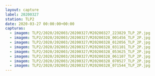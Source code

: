 ```yaml
---
layout: capture
label: 20200327
station: TLP2
date: 2020-03-27 00:00:00+00:00
capturas:
  - imagem: TLP2/2020/202003/20200327/M20200327_223829_TLP_2P.jpg
  - imagem: TLP2/2020/202003/20200327/M20200328_001456_TLP_2P.jpg
  - imagem: TLP2/2020/202003/20200327/M20200328_012056_TLP_2P.jpg
  - imagem: TLP2/2020/202003/20200327/M20200328_031101_TLP_2P.jpg
  - imagem: TLP2/2020/202003/20200327/M20200328_053625_TLP_2P.jpg
  - imagem: TLP2/2020/202003/20200327/M20200328_061107_TLP_2P.jpg
  - imagem: TLP2/2020/202003/20200327/M20200328_070527_TLP_2P.jpg
  - imagem: TLP2/2020/202003/20200327/M20200328_071544_TLP_2P.jpg
---
```

